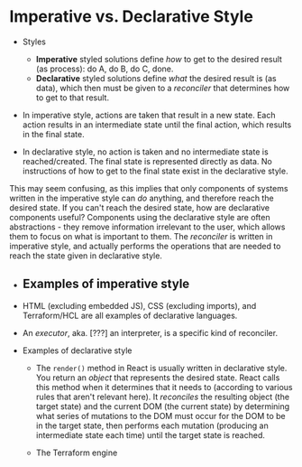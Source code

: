 # Imperative vs. Declarative Style

- Styles
  - **Imperative** styled solutions define *how* to get to the desired result (as process): do A, do B, do C, done.
  - **Declarative** styled solutions define *what* the desired result is (as data), which then must be given to a *reconciler* that determines how to get to that result.

- In imperative style, actions are taken that result in a new state. Each action results in an intermediate state until the final action, which results in the final state.
- In declarative style, no action is taken and no intermediate state is reached/created. The final state is represented directly as data. No instructions of how to get to the final state exist in the declarative style.

This may seem confusing, as this implies that only components of systems written in the imperative style can *do* anything, and therefore reach the desired state. If you can't reach the desired state, how are declarative components useful? Components using the declarative style are often abstractions - they remove information irrelevant to the user, which allows them to focus on what is important to them. The *reconciler* is written in imperative style, and actually performs the operations that are needed to reach the state given in declarative style.

- Examples of imperative style
  - 

- HTML (excluding embedded JS), CSS (excluding imports), and Terraform/HCL are all examples of declarative languages.
- An *executor*, aka. [???] an interpreter, is a specific kind of reconciler.

- Examples of declarative style

  - The `render()` method in React is usually written in declarative style. You return an *object* that represents the desired state. React calls this method when it determines that it needs to (according to various rules that aren't relevant here). It *reconciles* the resulting object (the target state) and the current DOM (the current state) by determining what series of mutations to the DOM must occur for the DOM to be in the target state, then performs each mutation (producing an intermediate state each time) until the target state is reached.

  - The Terraform engine
